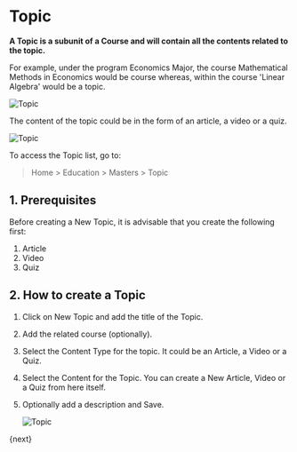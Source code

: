 <!-- add-breadcrumbs -->
# Topic

**A Topic is a subunit of a Course and will contain all the contents related to the topic.**

For example, under the program Economics Major, the course Mathematical Methods in Economics would be course whereas, within the course 'Linear Algebra' would be a topic.

![Topic](/docs/v12/assets/img/education/education-program-workflow.png)

The content of the topic could be in the form of an article, a video or a quiz.

![Topic](/docs/v12/assets/img/education/education-topic-1.png)

To access the Topic list, go to:

> Home > Education > Masters > Topic

## 1. Prerequisites

Before creating a New Topic, it is advisable that you create the following first:

1. Article
2. Video
3. Quiz

## 2. How to create a Topic

1. Click on New Topic and add the title of the Topic.
2. Add the related course (optionally).
3. Select the Content Type for the topic. It could be an Article, a Video or a Quiz.
4. Select the Content for the Topic. You can create a New Article, Video or a Quiz from here itself.
5. Optionally add a description and Save.

    ![Topic](/docs/v12/assets/img/education/education-topic-3.gif)

{next}




